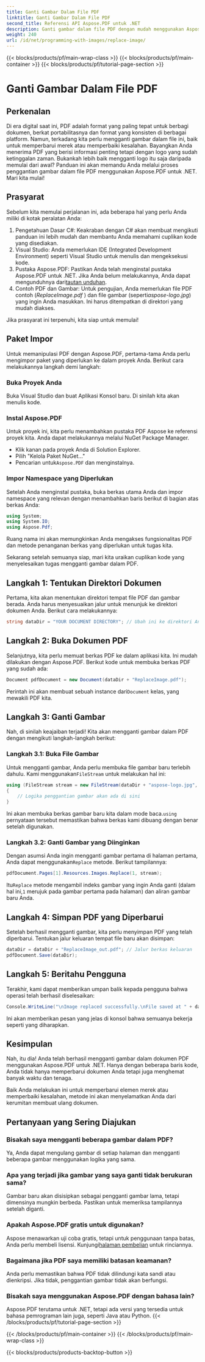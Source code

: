 ```yaml
---
title: Ganti Gambar Dalam File PDF
linktitle: Ganti Gambar Dalam File PDF
second_title: Referensi API Aspose.PDF untuk .NET
description: Ganti gambar dalam file PDF dengan mudah menggunakan Aspose.PDF untuk .NET. Ikuti panduan ini untuk petunjuk langkah demi langkah dan tingkatkan keterampilan pengelolaan PDF Anda.
weight: 240
url: /id/net/programming-with-images/replace-image/
---
```


{{< blocks/products/pf/main-wrap-class >}}
{{< blocks/products/pf/main-container >}}
{{< blocks/products/pf/tutorial-page-section >}}

# Ganti Gambar Dalam File PDF

## Perkenalan

Di era digital saat ini, PDF adalah format yang paling tepat untuk berbagi dokumen, berkat portabilitasnya dan format yang konsisten di berbagai platform. Namun, terkadang kita perlu mengganti gambar dalam file ini, baik untuk memperbarui merek atau memperbaiki kesalahan. Bayangkan Anda menerima PDF yang berisi informasi penting tetapi dengan logo yang sudah ketinggalan zaman. Bukankah lebih baik mengganti logo itu saja daripada memulai dari awal? Panduan ini akan memandu Anda melalui proses penggantian gambar dalam file PDF menggunakan Aspose.PDF untuk .NET. Mari kita mulai!

## Prasyarat

Sebelum kita memulai perjalanan ini, ada beberapa hal yang perlu Anda miliki di kotak peralatan Anda:

1. Pengetahuan Dasar C#: Keakraban dengan C# akan membuat mengikuti panduan ini lebih mudah dan membantu Anda memahami cuplikan kode yang disediakan.
2. Visual Studio: Anda memerlukan IDE (Integrated Development Environment) seperti Visual Studio untuk menulis dan mengeksekusi kode.
3.  Pustaka Aspose.PDF: Pastikan Anda telah menginstal pustaka Aspose.PDF untuk .NET. Jika Anda belum melakukannya, Anda dapat mengunduhnya dari[tautan unduhan](https://releases.aspose.com/pdf/net/).
4. Contoh PDF dan Gambar: Untuk pengujian, Anda memerlukan file PDF contoh (*ReplaceImage.pdf* ) dan file gambar (seperti*aspose-logo.jpg*) yang ingin Anda masukkan. Ini harus ditempatkan di direktori yang mudah diakses.

Jika prasyarat ini terpenuhi, kita siap untuk memulai! 

## Paket Impor

Untuk memanipulasi PDF dengan Aspose.PDF, pertama-tama Anda perlu mengimpor paket yang diperlukan ke dalam proyek Anda. Berikut cara melakukannya langkah demi langkah:

### Buka Proyek Anda

Buka Visual Studio dan buat Aplikasi Konsol baru. Di sinilah kita akan menulis kode.

### Instal Aspose.PDF

Untuk proyek ini, kita perlu menambahkan pustaka PDF Aspose ke referensi proyek kita. Anda dapat melakukannya melalui NuGet Package Manager. 

- Klik kanan pada proyek Anda di Solution Explorer.
- Pilih "Kelola Paket NuGet..."
-  Pencarian untuk`Aspose.PDF` dan menginstalnya.

### Impor Namespace yang Diperlukan 

Setelah Anda menginstal pustaka, buka berkas utama Anda dan impor namespace yang relevan dengan menambahkan baris berikut di bagian atas berkas Anda:

```csharp
using System;
using System.IO;
using Aspose.Pdf;
```

Ruang nama ini akan memungkinkan Anda mengakses fungsionalitas PDF dan metode penanganan berkas yang diperlukan untuk tugas kita.

Sekarang setelah semuanya siap, mari kita uraikan cuplikan kode yang menyelesaikan tugas mengganti gambar dalam PDF. 

## Langkah 1: Tentukan Direktori Dokumen

Pertama, kita akan menentukan direktori tempat file PDF dan gambar berada. Anda harus menyesuaikan jalur untuk menunjuk ke direktori dokumen Anda. Berikut cara melakukannya:

```csharp
string dataDir = "YOUR DOCUMENT DIRECTORY"; // Ubah ini ke direktori Anda
```

## Langkah 2: Buka Dokumen PDF

Selanjutnya, kita perlu memuat berkas PDF ke dalam aplikasi kita. Ini mudah dilakukan dengan Aspose.PDF. Berikut kode untuk membuka berkas PDF yang sudah ada:

```csharp
Document pdfDocument = new Document(dataDir + "ReplaceImage.pdf");
```

 Perintah ini akan membuat sebuah instance dari`Document` kelas, yang mewakili PDF kita.

## Langkah 3: Ganti Gambar

Nah, di sinilah keajaiban terjadi! Kita akan mengganti gambar dalam PDF dengan mengikuti langkah-langkah berikut:

### Langkah 3.1: Buka File Gambar

 Untuk mengganti gambar, Anda perlu membuka file gambar baru terlebih dahulu. Kami menggunakan`FileStream` untuk melakukan hal ini:

```csharp
using (FileStream stream = new FileStream(dataDir + "aspose-logo.jpg", FileMode.Open))
{
    // Logika penggantian gambar akan ada di sini
}
```

 Ini akan membuka berkas gambar baru kita dalam mode baca.`using` pernyataan tersebut memastikan bahwa berkas kami dibuang dengan benar setelah digunakan.

### Langkah 3.2: Ganti Gambar yang Diinginkan

 Dengan asumsi Anda ingin mengganti gambar pertama di halaman pertama, Anda dapat menggunakan`Replace` metode. Berikut tampilannya:

```csharp
pdfDocument.Pages[1].Resources.Images.Replace(1, stream);
```

 Itu`Replace` metode mengambil indeks gambar yang ingin Anda ganti (dalam hal ini,`1` merujuk pada gambar pertama pada halaman) dan aliran gambar baru Anda.

## Langkah 4: Simpan PDF yang Diperbarui

Setelah berhasil mengganti gambar, kita perlu menyimpan PDF yang telah diperbarui. Tentukan jalur keluaran tempat file baru akan disimpan:

```csharp
dataDir = dataDir + "ReplaceImage_out.pdf"; // Jalur berkas keluaran
pdfDocument.Save(dataDir);
```

## Langkah 5: Beritahu Pengguna

Terakhir, kami dapat memberikan umpan balik kepada pengguna bahwa operasi telah berhasil diselesaikan:

```csharp
Console.WriteLine("\nImage replaced successfully.\nFile saved at " + dataDir);
```

Ini akan memberikan pesan yang jelas di konsol bahwa semuanya bekerja seperti yang diharapkan.

## Kesimpulan

Nah, itu dia! Anda telah berhasil mengganti gambar dalam dokumen PDF menggunakan Aspose.PDF untuk .NET. Hanya dengan beberapa baris kode, Anda tidak hanya memperbarui dokumen Anda tetapi juga menghemat banyak waktu dan tenaga. 

Baik Anda melakukan ini untuk memperbarui elemen merek atau memperbaiki kesalahan, metode ini akan menyelamatkan Anda dari kerumitan membuat ulang dokumen.

## Pertanyaan yang Sering Diajukan

### Bisakah saya mengganti beberapa gambar dalam PDF?
Ya, Anda dapat mengulang gambar di setiap halaman dan mengganti beberapa gambar menggunakan logika yang sama.

### Apa yang terjadi jika gambar yang saya ganti tidak berukuran sama?
Gambar baru akan disisipkan sebagai pengganti gambar lama, tetapi dimensinya mungkin berbeda. Pastikan untuk memeriksa tampilannya setelah diganti.

### Apakah Aspose.PDF gratis untuk digunakan?
 Aspose menawarkan uji coba gratis, tetapi untuk penggunaan tanpa batas, Anda perlu membeli lisensi. Kunjungi[halaman pembelian](https://purchase.aspose.com/buy) untuk rinciannya.

### Bagaimana jika PDF saya memiliki batasan keamanan?
Anda perlu memastikan bahwa PDF tidak dilindungi kata sandi atau dienkripsi. Jika tidak, penggantian gambar tidak akan berfungsi.

### Bisakah saya menggunakan Aspose.PDF dengan bahasa lain?
Aspose.PDF terutama untuk .NET, tetapi ada versi yang tersedia untuk bahasa pemrograman lain juga, seperti Java atau Python.
{{< /blocks/products/pf/tutorial-page-section >}}

{{< /blocks/products/pf/main-container >}}
{{< /blocks/products/pf/main-wrap-class >}}

{{< blocks/products/products-backtop-button >}}

